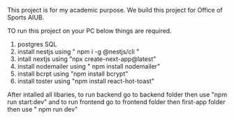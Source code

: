 This project is for my academic purpose. We build this project for Office of Sports AIUB. 

TO run this project on your PC below things are required.
1. postgres SQL
2. install nestjs using " npm i -g @nestjs/cli "
3. intall nextjs using "npx create-next-app@latest"
4. install nodemailer using " npm install nodemailer"
5. install bcrpt using "npm install bcrypt"
6. install toster using "npm install react-hot-toast"

After intalled all libaries, to run backend go to backend folder then use "npm run start:dev" and 
to run frontend go to frontend folder then first-app folder then use " npm run dev"
